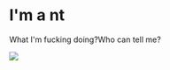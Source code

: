 <!DOCTYPE html>
<html>
 <head>
   <meta charset="utf-8">
   <title>MyFirstCode</title>
 </head>
 <body>
   <h1>I'm a nt</h1>
   <p>What I'm fucking doing?Who can tell me?</p>
   <img src="Images/3dbd5f8ae8c86c54.png">
 </body>
</html>
